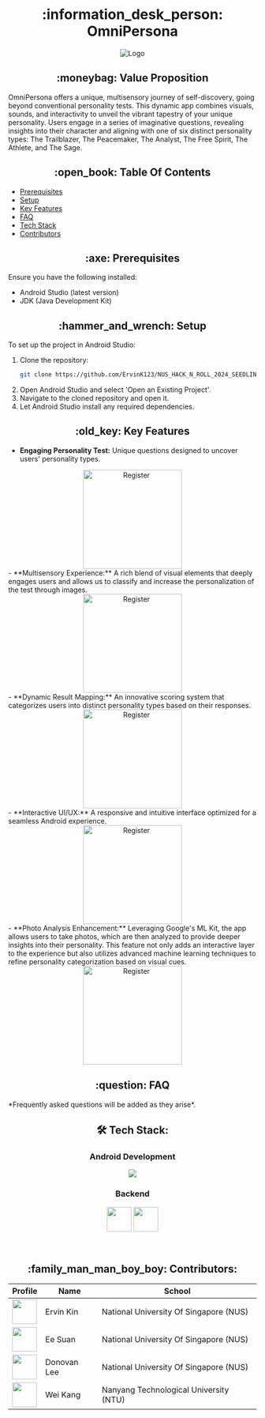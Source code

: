 <h1 align="center"> :information_desk_person: OmniPersona</h1>

<p align="center">
  <img src = "https://github.com/ErvinK123/NUS_HACK_N_ROLL_2024_SEEDLINGS/assets/95838788/4ef85ec4-cbbc-4e89-8b76-34998cae1a2b" alt="Logo"/>
</p>

<h2 align = "center"> :moneybag: Value Proposition </h2>

OmniPersona offers a unique, multisensory journey of self-discovery, going beyond conventional personality tests. This dynamic app combines visuals, sounds, and interactivity to unveil the vibrant tapestry of your unique personality. Users engage in a series of imaginative questions, revealing insights into their character and aligning with one of six distinct personality types: The Trailblazer, The Peacemaker, The Analyst, The Free Spirit, The Athlete, and The Sage.

<h2 align = "center"> :open_book: Table Of Contents </h2>

- [Prerequisites](#prerequisites)
- [Setup](#setup)
- [Key Features](#key-features)
- [FAQ](#faq)
- [Tech Stack](#tech-stack)
- [Contributors](#contributors)

<h2 align="center" id = "prerequisites"> :axe: Prerequisites</h2>

Ensure you have the following installed:
- Android Studio (latest version)
- JDK (Java Development Kit)

<h2 align="center" id = "setup"> :hammer_and_wrench: Setup</h2>

To set up the project in Android Studio:

1. Clone the repository:
   ```bash
   git clone https://github.com/ErvinK123/NUS_HACK_N_ROLL_2024_SEEDLINGS.git
   ```
2. Open Android Studio and select 'Open an Existing Project'.
3. Navigate to the cloned repository and open it.
4. Let Android Studio install any required dependencies.

<h2 align="center" id = "key-features"> :old_key: Key Features</h2>

- **Engaging Personality Test:** Unique questions designed to uncover users' personality types. <br/>
<div align="center">
    <img src="https://github.com/ErvinK123/NUS_HACK_N_ROLL_2024_SEEDLINGS/assets/95838788/a3818c59-bc96-4a01-98b4-8231df840ae3" alt="Register" width="200" />
</div>
- **Multisensory Experience:** A rich blend of visual elements that deeply engages users and allows us to classify and increase the personalization of the test through images.  <br/>
<div align="center">
    <img src="https://github.com/ErvinK123/NUS_HACK_N_ROLL_2024_SEEDLINGS/assets/95838788/e2bba7ed-5468-4a24-853f-63b9e6e4c756" alt="Register" width="200" />
</div>
- **Dynamic Result Mapping:** An innovative scoring system that categorizes users into distinct personality types based on their responses.  <br/>
<div align="center">
    <img src="https://github.com/ErvinK123/NUS_HACK_N_ROLL_2024_SEEDLINGS/assets/95838788/d018edf9-72f2-4a4b-8fce-462c5e580fe3" alt="Register" width="200" />
</div>
- **Interactive UI/UX:** A responsive and intuitive interface optimized for a seamless Android experience.  <br/>
<div align="center">
    <img src="https://github.com/ErvinK123/NUS_HACK_N_ROLL_2024_SEEDLINGS/assets/95838788/5bad66d9-5250-4287-bc3a-38e4a9374939" alt="Register" width="200" />
</div>
- **Photo Analysis Enhancement:** Leveraging Google's ML Kit, the app allows users to take photos, which are then analyzed to provide deeper insights into their personality. This feature not only adds an 
interactive layer to the experience but also utilizes advanced machine learning techniques to refine personality categorization based on visual cues.  <br/>
<div align="center">
    <img src="https://github.com/ErvinK123/NUS_HACK_N_ROLL_2024_SEEDLINGS/assets/95838788/1533e003-8dbd-4347-8a17-b29ce7e4863e" alt="Register" width="200" />
</div>

<h2 align="center" id = "faq" > :question: FAQ</h2>
*Frequently asked questions will be added as they arise*.

<h2 align="center" id = "tech-stack"> 🛠 Tech Stack:</h2>
<div align="center">
  <h3>Android Development</h3>
  <p>
    <a href="https://skillicons.dev">
      <img src="https://skillicons.dev/icons?i=androidstudio,java,kotlin" />
    </a>
  </p>
<h3>Backend</h3>
<p>
  <a>
    <img src="https://github.com/ErvinK123/NUS_HACK_N_ROLL_2024_SEEDLINGS/assets/95838788/27321883-2acf-4956-b788-eb972a162c13" width="50" height="50"/>
    <img src="https://github.com/ErvinK123/NUS_HACK_N_ROLL_2024_SEEDLINGS/assets/95838788/87c6d204-d7a6-4f8f-b3aa-7bbb9960d699" width="50" height="50"/>
  </a>
</p>
  <br />
</div>

<h2 align="center" id = "contributors"> :family_man_man_boy_boy: Contributors:</h2>

<div align="center">
    <table>
        <thead>
            <tr>
                <th>Profile</th>
                <th>Name</th>
                <th>School</th>
            </tr>
        </thead>
        <tbody>
            <tr>
                <td><a href='https://github.com/ErvinK123' title='weikangg'> <img src='https://github.com/ErvinK123.png' height='50' width='50'/></a></td>
                <td>Ervin Kin</td>
                <td>National University Of Singapore (NUS)</td>
            </tr>
            <tr>
                <td><a href='https://github.com/ee-suan' title='kanetan4'> <img src='https://github.com/ee-suan.png' height='50' width='50'/></a></td>
                <td>Ee Suan</td>
                <td>National University Of Singapore (NUS)</td>
            </tr>
            <tr>
                <td><a href='https://github.com/24Donovan24' title='john'> <img src='https://github.com/24Donovan24.png' height='50' width='50'/></a></td>
                <td>Donovan Lee</td>
                <td>National University Of Singapore (NUS)</td>
            </tr>
            <tr>
                <td><a href='https://github.com/weikangg' title='ken'> <img src='https://github.com/weikangg.png' height='50' width='50'/></a></td>
                <td>Wei Kang</td>
                <td>Nanyang Technological University (NTU)</td>
            </tr>
        </tbody>
    </table>
</div>

